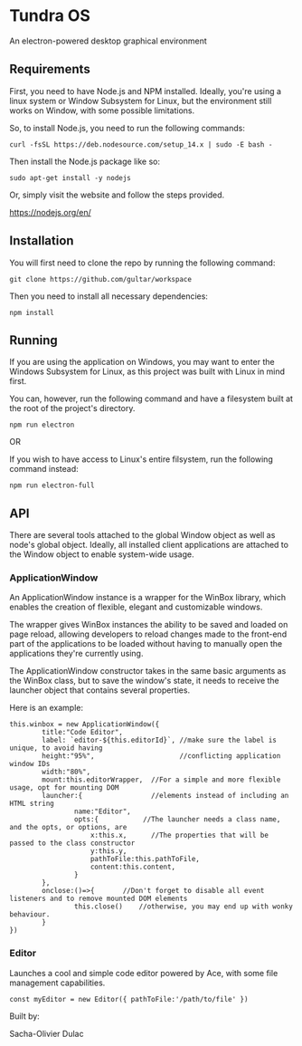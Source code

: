 # Tundra OS
An electron-powered desktop graphical environment

## Requirements

First, you need to have Node.js and NPM installed. Ideally, you're using a linux system or
Window Subsystem for Linux, but the environment still works on Window, with some possible limitations.

So, to install Node.js, you need to run the following commands:
```
curl -fsSL https://deb.nodesource.com/setup_14.x | sudo -E bash -
```

Then install the Node.js package like so:
```
sudo apt-get install -y nodejs
```

Or, simply visit the website and follow the steps provided.

https://nodejs.org/en/


## Installation

You will first need to clone the repo by running the following command:
```
git clone https://github.com/gultar/workspace
```

Then you need to install all necessary dependencies:
```
npm install
```

## Running

If you are using the application on Windows,
you may want to enter the Windows Subsystem for Linux, as this project was built
with Linux in mind first.

You can, however, run the following command and have a filesystem built at the root of the
project's directory.
```
npm run electron
```

OR

If you wish to have access to Linux's entire filsystem, run the following command instead:
```
npm run electron-full
```


## API

There are several tools attached to the global Window object as well as node's global object.
Ideally, all installed client applications are attached to the Window object to enable system-wide usage.

### ApplicationWindow

An ApplicationWindow instance is a wrapper for the WinBox library, which enables the creation of flexible, elegant and customizable windows. 

The wrapper gives WinBox instances the ability to be saved and loaded on page reload, allowing developers to reload changes made to the front-end part of the applications to be loaded without having to manually open the applications they're currently using. 

The ApplicationWindow constructor takes in the same basic arguments as the WinBox class, but to save the window's state,
it needs to receive the launcher object that contains several properties.

Here is an example:


```
this.winbox = new ApplicationWindow({
		title:"Code Editor",
		label: `editor-${this.editorId}`, //make sure the label is unique, to avoid having
		height:"95%",                     //conflicting application window IDs
		width:"80%",
		mount:this.editorWrapper,  //For a simple and more flexible usage, opt for mounting DOM
		launcher:{                 //elements instead of including an HTML string
				name:"Editor",
				opts:{           //The launcher needs a class name, and the opts, or options, are
					x:this.x,      //The properties that will be passed to the class constructor
					y:this.y,
					pathToFile:this.pathToFile,
					content:this.content,
				}
		},
		onclose:()=>{       //Don't forget to disable all event listeners and to remove mounted DOM elements
				this.close()    //otherwise, you may end up with wonky behaviour.
		}
})
```

### Editor

Launches a cool and simple code editor powered by Ace, with some file management capabilities.

```
const myEditor = new Editor({ pathToFile:'/path/to/file' })
```



Built by:

Sacha-Olivier Dulac

